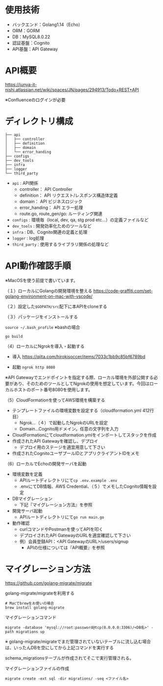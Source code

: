 # 使用技術
* バックエンド：Golang1.14（Echo）
* ORM：GORM
* DB：MySQL8.0.22
* 認証基盤：Cognito
* API基盤：API Gateway

# API概要
https://junya-it-nishi.atlassian.net/wiki/spaces/JN/pages/294913/Todo+REST+API

※Confluenceのログインが必要

# ディレクトリ構成
```
├── api
│   ├── controller
│   ├── definition
│   ├── domain
│   └── error_handing
├── configs
├── dev_tools
├── infra
├── logger
└── third_party
```
* `api` : API関係
   * controller： API Controller
   * definition： API リクエスト/レスポンス構造体定義
   * domain： API ビジネスロジック
   * error_handing： API エラー処理
   * route.go, route_gen/go: ルーティング関連
* `configs` : 環境毎（local, dev, qa, stg prod etc...）の定義ファイルなど
* `dev_tools` : 開発効率化ためのツールなど
* `infra` : DB、Cognito関連の定義と処理
* `logger` : log処理
* `third_party` : 使用するライブラリ関係の処理など

# API動作確認手順
※MacOSを使う前提で書いています。

（１）ローカルにGolangの開発環境を整える
https://code-graffiti.com/set-golang-environment-on-mac-with-vscode/

（２）設定した`$GOPATH/src`配下に本APIをcloneする

（３）パッケージをインストールする

`source ~/.bash_profile` ※bashの場合

`go build`

（4）ローカルにNgrokを導入・起動する
* 導入
https://qiita.com/hirokisoccer/items/7033c1bb9c85bf6789bd

* 起動
`ngrok http 8080`

※API Gatewayでエンドポイントを指定する際、ローカル環境を外部公開する必要があり、そのためのツールとしてNgrokの使用を想定しています。今回はローカルホストのポート番号8080を使用します。

（5）CloudFormationを使ってAWS環境を構築する
* テンプレートファイルの環境変数を設定する（cloudformation.yml 412行目）
  * Ngrok…（４）で起動したNgrokのURLを設定
  * Domain…Cognito用ドメイン。任意の文字列を入力
* CloudFormationにてcloudformation.ymlをインポートしてスタックを作成
* 作成されたAPI Gatewayを確認し、デプロイ
  * デプロイ用のステージを適宜用意して下さい
* 作成されたCognitoユーザプールIDとアプリクライアントIDをメモ

（6）ローカルでEchoの開発サーバを起動
* 環境変数を定義
  * APIルートディレクトリにて`cp .env.example .env`
  * .envにてDB情報、AWS Credential、（５）でメモしたCognito情報を設定
* DBマイグレーション
  * 下記『マイグレーション方法』を参照
* 開発サーバ起動
  * APIルートディレクトリにて`go run main.go`
* 動作確認
  * curlコマンドやPostmanを使ってAPIを叩く
  * デプロイされたAPI GatewayのURLを適宜確認して下さい
  * 例）会員登録API：<API GatewayのURL>/users/signup
    * APIの仕様については『API概要』を参照

# マイグレーション方法
 https://github.com/golang-migrate/migrate

 golang-migrate/migrateを利用する

```
# Macでbrewをお使いの場合
brew install golang-migrate
```

マイグレーションコマンド
```
migrate -database 'mysql://root:password@tcp(0.0.0.0:3306)/<DB名>' -path migrations up
```
※ golang-migrate/migrateでまだ管理されていないテーブルに流し込む場合は、いったんDBを空にしてから上記コマンドを実行する

 schema_migrationsテーブルが作成されてそこで実行管理される。

 マイグレーションファイルの作成
 ```
 migrate create -ext sql -dir migrations/ -seq <ファイル名>
 ```
